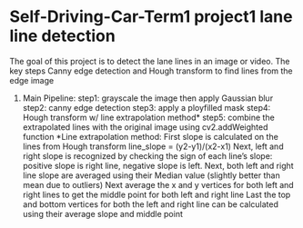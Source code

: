 # Self-Driving-Car-Term1 project1 lane line detection
The goal of this project is to detect the lane lines in an image or video. The key steps Canny edge detection and Hough transform to find lines from the edge image 
1.	Main Pipeline:
step1: grayscale the image then apply Gaussian blur
step2: canny edge detection
step3: apply a ployfilled mask
step4: Hough transform w/ line extrapolation method*
step5: combine the extrapolated lines with the original image using cv2.addWeighted function
*Line extrapolation method:
	First slope is calculated on the lines from Hough transform
		line_slope = (y2-y1)/(x2-x1)
Next, left and right slope is recognized by checking the sign of each line’s slope: positive slope is right line, negative slope is left.
Next, both left and right line slope are averaged using their Median value (slightly better than mean due to outliers)
Next average the x and y vertices for both left and right lines to get the middle point for both left and right line
Last the top and bottom vertices for both the left and right line can be calculated using their average slope and middle point

